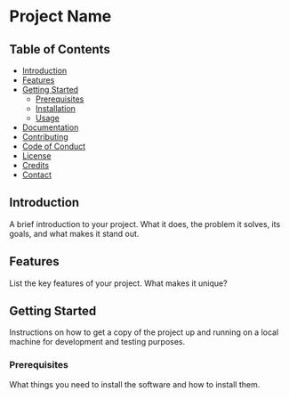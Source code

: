 # Project Name

## Table of Contents
- [Introduction](#introduction)
- [Features](#features)
- [Getting Started](#getting-started)
  - [Prerequisites](#prerequisites)
  - [Installation](#installation)
  - [Usage](#usage)
- [Documentation](#documentation)
- [Contributing](#contributing)
- [Code of Conduct](#code-of-conduct)
- [License](#license)
- [Credits](#credits)
- [Contact](#contact)

## Introduction
A brief introduction to your project. What it does, the problem it solves, its goals, and what makes it stand out.

## Features
List the key features of your project. What makes it unique?

## Getting Started
Instructions on how to get a copy of the project up and running on a local machine for development and testing purposes.

### Prerequisites
What things you need to install the software and how to install them.

